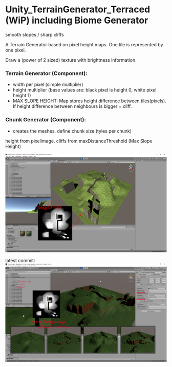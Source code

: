 # Unity_TerrainGenerator_Terraced (WiP) including Biome Generator
smooth slopes / sharp cliffs

A Terrain Generator based on pixel height maps. One tile is represented by one pixel.

Draw a (power of 2 sized) texture with brightness information. 
### Terrain Generator (Component):
- width per pixel (simple multiplier)
- height multiplier (base values are: black pixel is height 0, white pixel height 1)
- MAX SLOPE HEIGHT: Map stores height difference between tiles(pixels). If height difference between neighbours is bigger = cliff.
    
### Chunk Generator (Component):
- creates the meshes. define chunk size (tyles per chunk)

height from pixelimage.
cliffs from maxDistanceThreshold (Max Slope Height)




![alt text](https://github.com/mechaniac/Unity_TerrainGenerator_Terraced/blob/master/documentation/Screenshot_02.jpg?raw=true)

latest commit:
![alt text](https://github.com/mechaniac/Unity_TerrainGenerator_Terraced/blob/master/documentation/Screenshot_03.jpg?raw=true)
